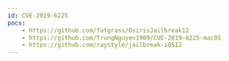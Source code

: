 ```yaml
---
id: CVE-2019-6225
pocs:
    - https://github.com/fatgrass/OsirisJailbreak12
    - https://github.com/TrungNguyen1909/CVE-2019-6225-macOS
    - https://github.com/raystyle/jailbreak-iOS12
---
```

